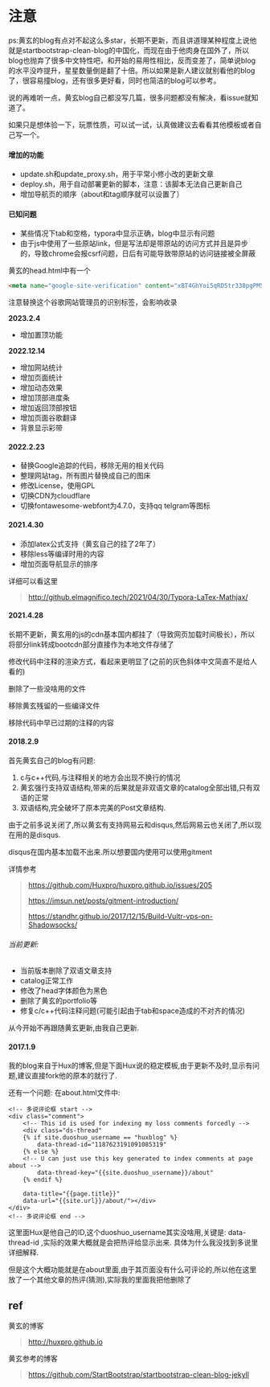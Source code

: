 # 注意

ps:黄玄的blog有点对不起这么多star，长期不更新，而且讲道理某种程度上说他就是startbootstrap-clean-blog的中国化，而现在由于他肉身在国外了，所以blog也抛弃了很多中文特性吧，和开始的易用性相比，反而变差了，简单说blog的水平没咋提升，星星数量倒是翻了十倍。所以如果是新人建议就别看他的blog了，很容易撞blog，还有很多更好看，同时也简洁的blog可以参考。

说的再难听一点，黄玄blog自己都没写几篇，很多问题都没有解决，看issue就知道了。

如果只是想体验一下，玩票性质，可以试一试，认真做建议去看看其他模板或者自己写一个。



#### 增加的功能

- update.sh和update_proxy.sh，用于平常小修小改的更新文章
- deploy.sh，用于自动部署更新的脚本，注意：该脚本无法自己更新自己
- 增加导航页的顺序（about和tag顺序就可以设置了）



#### 已知问题

- 某些情况下tab和空格，typora中显示正确，blog中显示有问题
- 由于js中使用了一些原站link，但是写法却是带原站的访问方式并且是异步的，导致chrome会报csrf问题，日后有可能导致带原站的访问链接被全屏蔽



黄玄的head.html中有一个

```html
<meta name="google-site-verification" content="xBT4GhYoi5qRD5tr338pgPM5OWHHIDR6mNg1a3euekI" />
```

注意替换这个谷歌网站管理员的识别标签，会影响收录



**2023.2.4**

- 增加置顶功能



**2022.12.14**

- 增加网站统计
- 增加页面统计
- 增加动态效果
- 增加顶部进度条
- 增加返回顶部按钮
- 增加页面谷歌翻译
- 背景显示彩带



#### 2022.2.23

- 替换Google追踪的代码，移除无用的相关代码
- 整理网站tag，所有图片替换成自己的图床
- 修改License，使用GPL
- 切换CDN为cloudflare
- 切换fontawesome-webfont为4.7.0，支持qq telgram等图标



#### 2021.4.30

- 添加latex公式支持（黄玄自己的挂了2年了）
- 移除less等编译时用的内容
- 增加页面导航显示的排序

详细可以看这里

> http://github.elmagnifico.tech/2021/04/30/Typora-LaTex-Mathjax/



#### 2021.4.28

长期不更新，黄玄用的js的cdn基本国内都挂了（导致网页加载时间极长），所以将部分link转成bootcdn部分直接作为本地文件存储了

修改代码中注释的渲染方式，看起来更明显了(之前的灰色斜体中文简直不是给人看的)

删除了一些没啥用的文件

移除黄玄残留的一些编译文件

移除代码中早已过期的注释的内容



#### 2018.2.9

首先黄玄自己的blog有问题:
1. c与c++代码,与注释相关的地方会出现不换行的情况
2. 黄玄强行支持双语结构,带来的后果就是非双语文章的catalog全部出错,只有双语的正常
3. 双语结构,完全破坏了原本完美的Post文章结构.

由于之前多说关闭了,所以黄玄有支持网易云和disqus,然后网易云也关闭了,所以现在用的是disqus.

disqus在国内基本加载不出来.所以想要国内使用可以使用gitment

详情参考

> https://github.com/Huxpro/huxpro.github.io/issues/205
>
> https://imsun.net/posts/gitment-introduction/
>
> https://standhr.github.io/2017/12/15/Build-Vultr-vps-on-Shadowsocks/

###### 当前更新:

- 当前版本删除了双语文章支持
- catalog正常工作
- 修改了head字体颜色为黑色
- 删除了黄玄的portfolio等
- 修复c/c++代码注释问题(可能引起由于tab和space造成的不对齐的情况)

从今开始不再跟随黄玄更新,由我自己更新.



#### 2017.1.9

我的blog来自于Hux的博客,但是下面Hux说的稳定模板,由于更新不及时,显示有问题,建议直接fork他的原本的就行了.

还有一个问题:
在about.html文件中:

```
<!-- 多说评论框 start -->
<div class="comment">
    <!-- This id is used for indexing my loss comments forcedly -->
    <div class="ds-thread"
    {% if site.duoshuo_username == "huxblog" %}
        data-thread-id="1187623191091085319"
    {% else %}
    <!-- U can just use this key generated to index comments at page about -->
        data-thread-key="{{site.duoshuo_username}}/about"
    {% endif %}

    data-title="{{page.title}}"
    data-url="{{site.url}}/about/"></div>
</div>
<!-- 多说评论框 end -->
```

这里面Hux是他自己的ID,这个duoshuo_username其实没啥用,关键是: data-thread-id ,实际的效果大概就是会把热评给显示出来.
具体为什么我没找到多说里详细解释.

但是这个大概功能就是在about里面,由于其页面没有什么可评论的,所以他在这里放了一个其他文章的热评(猜测),实际我的里面我把他删除了



## ref

黄玄的博客

> http://huxpro.github.io

黄玄参考的博客

>https://github.com/StartBootstrap/startbootstrap-clean-blog-jekyll